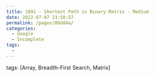 ```yaml
---
title: 1091 - Shortest Path in Binary Matrix - Medium
date: 2022-07-07 23:58:57
permalink: /pages/89dd4a/
categories:
  - Google
  - Incomplete
tags:
  - 
---
```

tags: [Array, Breadth-First Search, Matrix]